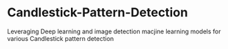 # Candlestick-Pattern-Detection
Leveraging Deep learning and image detection macjine learning models for various Candlestick pattern detection
